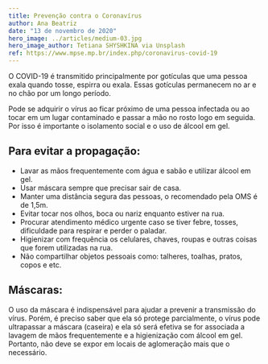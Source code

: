 ```yaml
---
title: Prevenção contra o Coronavírus
author: Ana Beatriz
date: "13 de novembro de 2020"
hero_image: ../articles/medium-03.jpg
hero_image_author: Tetiana SHYSHKINA via Unsplash
ref: https://www.mpse.mp.br/index.php/coronavirus-covid-19
---
```


O COVID-19 é transmitido principalmente por gotículas que uma pessoa exala quando tosse, espirra ou exala. Essas gotículas permanecem no ar e no chão por um longo período.

Pode se adquirir o vírus ao ficar próximo de uma pessoa infectada ou ao tocar em um lugar contaminado e passar a mão no rosto logo em seguida. Por isso é importante o isolamento social e o uso de álcool em gel.

## Para evitar a propagação:

- Lavar as mãos frequentemente com água e sabão e utilizar álcool em gel.
- Usar máscara sempre que precisar sair de casa.
- Manter uma distância segura das pessoas, o recomendado pela OMS é de 1,5m.
- Evitar tocar nos olhos, boca ou nariz enquanto estiver na rua.
- Procurar atendimento médico urgente caso se tiver febre, tosses, dificuldade para respirar e perder o paladar.
- Higienizar com frequência os celulares, chaves, roupas e outras coisas que forem utilizadas na rua.
- Não compartilhar objetos pessoais como: talheres, toalhas, pratos, copos e etc.

## Máscaras:

O uso da máscara é indispensável para ajudar a prevenir a transmissão do vírus. Porém, é preciso saber que ela só protege parcialmente, o vírus pode ultrapassar a máscara (caseira) e ela só será efetiva se for associada a lavagem de mãos frequentemente e a higienização com álcool em gel. Portanto, não deve se expor em locais de aglomeração mais que o necessário.
